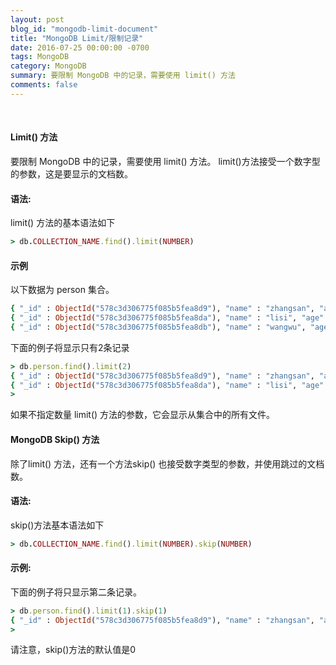 ```yaml
---
layout: post
blog_id: "mongodb-limit-document"
title: "MongoDB Limit/限制记录"
date: 2016-07-25 00:00:00 -0700
tags: MongoDB
category: MongoDB
summary: 要限制 MongoDB 中的记录，需要使用 limit() 方法
comments: false
---
```

<br>

#### Limit() 方法

要限制 MongoDB 中的记录，需要使用 limit() 方法。 limit()方法接受一个数字型的参数，这是要显示的文档数。

#### 语法:

limit() 方法的基本语法如下

```ruby
> db.COLLECTION_NAME.find().limit(NUMBER)
```

#### 示例

以下数据为 person 集合。

```ruby
{ "_id" : ObjectId("578c3d306775f085b5fea8d9"), "name" : "zhangsan", "age" : 22 }
{ "_id" : ObjectId("578c3d306775f085b5fea8da"), "name" : "lisi", "age" : 18 }
{ "_id" : ObjectId("578c3d306775f085b5fea8db"), "name" : "wangwu", "age" : 25 }
```

下面的例子将显示只有2条记录

```ruby
> db.person.find().limit(2)
{ "_id" : ObjectId("578c3d306775f085b5fea8d9"), "name" : "zhangsan", "age" : 22 }
{ "_id" : ObjectId("578c3d306775f085b5fea8da"), "name" : "lisi", "age" : 18 }
>
```

如果不指定数量 limit() 方法的参数，它会显示从集合中的所有文件。 

#### MongoDB Skip() 方法

除了limit() 方法，还有一个方法skip() 也接受数字类型的参数，并使用跳过的文档数。

#### 语法:

skip()方法基本语法如下

```ruby
> db.COLLECTION_NAME.find().limit(NUMBER).skip(NUMBER)
```

#### 示例:

下面的例子将只显示第二条记录。

```ruby
> db.person.find().limit(1).skip(1)
{ "_id" : ObjectId("578c3d306775f085b5fea8d9"), "name" : "zhangsan", "age" : 22 }
>
```

请注意，skip()方法的默认值是0

